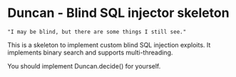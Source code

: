 Duncan - Blind SQL injector skeleton
====================================

```
"I may be blind, but there are some things I still see."
```


This is a skeleton to implement custom blind SQL injection exploits. It implements binary search and supports multi-threading.

You should implement Duncan.decide() for yourself.


